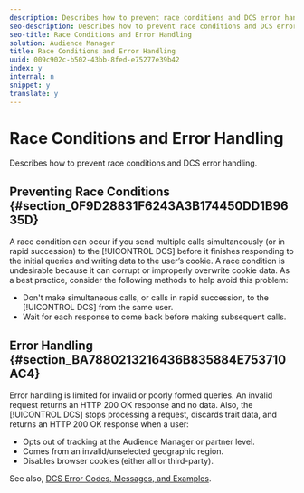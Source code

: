 ```yaml
---
description: Describes how to prevent race conditions and DCS error handling.
seo-description: Describes how to prevent race conditions and DCS error handling.
seo-title: Race Conditions and Error Handling
solution: Audience Manager
title: Race Conditions and Error Handling
uuid: 009c902c-b502-43bb-8fed-e75277e39b42
index: y
internal: n
snippet: y
translate: y
---
```


# Race Conditions and Error Handling

Describes how to prevent race conditions and DCS error handling.


## Preventing Race Conditions {#section_0F9D28831F6243A3B174450DD1B9635D}



A race condition can occur if you send multiple calls simultaneously (or in rapid succession) to the [!UICONTROL DCS] before it finishes responding to the initial queries and writing data to the user’s cookie. A race condition is undesirable because it can corrupt or improperly overwrite cookie data. As a best practice, consider the following methods to help avoid this problem: 



* Don't make simultaneous calls, or calls in rapid succession, to the [!UICONTROL DCS] from the same user.
* Wait for each response to come back before making subsequent calls.




## Error Handling {#section_BA7880213216436B835884E753710AC4}



Error handling is limited for invalid or poorly formed queries. An invalid request returns an HTTP 200 OK response and no data. Also, the [!UICONTROL DCS] stops processing a request, discards trait data, and returns an HTTP 200 OK response when a user: 



* Opts out of tracking at the Audience Manager or partner level.
* Comes from an invalid/unselected geographic region.
* Disables browser cookies (either all or third-party).





See also, [DCS Error Codes, Messages, and Examples](../../../c_api/dcs-intro/dcs-api-reference/dcs_error_codes.md#reference_8C64917F3A584F61BF3B908F8129DE5F). 
